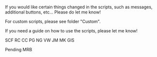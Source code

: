 If you would like certain things changed in the scripts, such as messages, additional buttons, etc... Please do let me know!

For custom scripts, please see folder "Custom".

If you need a guide on how to use the scripts, please let me know!

SCF
RC
CC
PG
NG
VW
JM
MK
GIS

Pending
MRB

